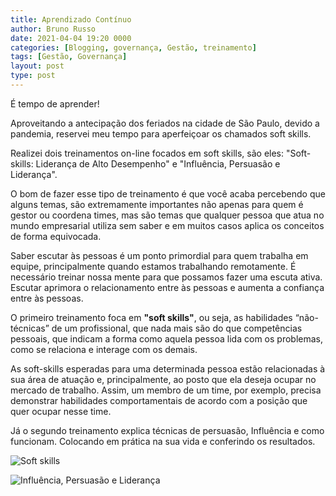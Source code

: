 ```yaml
---
title: Aprendizado Contínuo
author: Bruno Russo
date: 2021-04-04 19:20 0000
categories: [Blogging, governança, Gestão, treinamento]
tags: [Gestão, Governança]
layout: post
type: post
---
```

É tempo de aprender!

Aproveitando a antecipação dos feriados na cidade de São Paulo, devido a pandemia, reservei meu tempo para aperfeiçoar os chamados soft skills.

Realizei dois treinamentos on-line focados em soft skills, são eles: "Soft-skills: Liderança de Alto Desempenho" e "Influência, Persuasão e Liderança".

O bom de fazer esse tipo de treinamento é que você acaba percebendo que alguns temas, são extremamente importantes não apenas para quem é gestor ou coordena times, mas são temas que qualquer pessoa que atua no mundo empresarial utiliza sem saber e em muitos casos aplica os conceitos de forma equivocada.

Saber escutar às pessoas é um ponto primordial para quem trabalha em equipe, principalmente quando estamos trabalhando remotamente. É necessário treinar nossa mente para que possamos fazer uma escuta ativa. Escutar aprimora o relacionamento entre às pessoas e aumenta a confiança entre às pessoas.

O primeiro treinamento foca em **"soft skills"**, ou seja, as habilidades “não-técnicas” de um profissional, que nada mais são do que competências pessoais, que indicam a forma como aquela pessoa lida com os problemas, como se relaciona e interage com os demais.

As soft-skills esperadas para uma determinada pessoa estão relacionadas à sua área de atuação e, principalmente, ao posto que ela deseja ocupar no mercado de trabalho. Assim, um membro de um time, por exemplo, precisa demonstrar habilidades comportamentais de acordo com a posição que quer ocupar nesse time.

Já o segundo treinamento explica técnicas de persuasão, Influência e como funcionam. Colocando em prática na sua vida e conferindo os resultados.

![Soft skills](https://brunorusso.com.br/assets/Lideranca-de-Alto-Desempenho.jpg)

![Influência, Persuasão e Liderança](https://brunorusso.com.br/assets/Influencia-Persuasao-e-Liderança.jpg)
